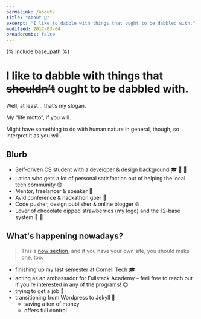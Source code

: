 ```yaml
---
permalink: /about/
title: "About 👀"
excerpt: "I like to dabble with things that ought to be dabbled with."
modified: 2017-03-04
breadcrumbs: false
---
```


{% include base_path %}

<h1>I like to dabble with things that <del>shouldn’t</del> ought to be dabbled with.</h1>

Well, at least… that’s my slogan.

My “life motto”, if you will.

Might have something to do with human nature in general, though, so interpret it as you will.

## Blurb

- Self-driven CS student with a developer & design background 🎓 🔨 🎨
- Latina who gets a lot of personal satisfaction out of helping the local tech community 😊
- Mentor, freelancer & speaker 💬
- Avid conference & hackathon goer 🚗
- Code pusher, design publisher & online blogger 🌐
- Lover of chocolate dipped strawberries (my logo) and the 12-base system 🍓 🍫

## What's happening nowadays?

> This a [now section](http://nownownow.com/about), and if you have your own site, you should make one, too.

- finishing up my last semester at Cornell Tech 🎓
- acting as an ambassador for Fullstack Academy – feel free to reach out if you’re interested in any of the programs! 😊
- trying to get a job 🤣
- transitioning from Wordpress to Jekyll 📝
    + saving a ton of money
    + offers full control